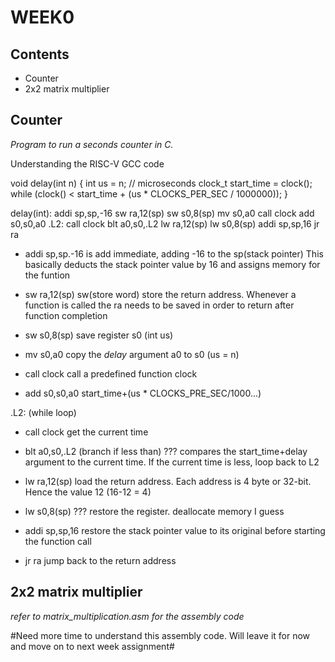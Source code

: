 # WEEK0 

## Contents
* Counter 
* 2x2 matrix multiplier

## Counter

*Program to run a seconds counter in C.*

Understanding the RISC-V GCC code

void delay(int n) {
    int us = n; // microseconds
    clock_t start_time = clock();
    while (clock() < start_time + (us * CLOCKS_PER_SEC / 1000000));
}

delay(int):
        addi    sp,sp,-16
        sw      ra,12(sp)
        sw      s0,8(sp)
        mv      s0,a0
        call    clock
        add     s0,s0,a0
.L2:
        call    clock
        blt     a0,s0,.L2
        lw      ra,12(sp)
        lw      s0,8(sp)
        addi    sp,sp,16
        jr      ra


* addi sp,sp.-16
is add immediate, adding -16 to the sp(stack pointer)
This basically deducts the stack pointer value by 16 and assigns memory for the funtion

* sw ra,12(sp) 
sw(store word) store the return address. Whenever a function is called the ra needs to be saved in order to return after function completion

* sw s0,8(sp)
save register s0 (int us)

* mv s0,a0
copy the *delay* argument a0 to s0 (us = n) 

* call clock
call a predefined function clock 

* add s0,s0,a0
start_time+(us * CLOCKS_PRE_SEC/1000...)


.L2: (while loop)

* call clock
get the current time

* blt a0,s0,.L2 (branch if less than)
??? compares the start_time+delay argument to the current time.
If the current time is less, loop back to L2

* lw ra,12(sp)
load the return address. Each address is 4 byte or 32-bit.
Hence the value 12 (16-12 = 4) 

* lw s0,8(sp)
??? restore the register. deallocate memory I guess

* addi sp,sp,16
restore the stack pointer value to its original before starting the function call

* jr ra
jump back to the return address


## 2x2 matrix multiplier

*refer to matrix_multiplication.asm for the assembly code*

#Need more time to understand this assembly code. Will leave it for now and move on to next week assignment#



